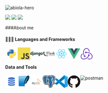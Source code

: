 ![abiola-hero](https://user-images.githubusercontent.com/114492335/233369373-7bbfd6d5-8d68-4513-a0f0-087ba4776361.png)

<p><a href="https://www.twitter.com/abiola-arobieke"><img src="https://img.shields.io/badge/twitter-%231DA1F2.svg?&style=for-the-badge&logo=twitter&logoColor=white" height=25></a> <a href="https://www.linkedin.com/in/abiola-arobieke"><img src="https://img.shields.io/badge/linkedin-%230077B5.svg?&style=for-the-badge&logo=linkedin&logoColor=white" height=25></a> <a href="https://www.instagram.com/abiola-arobieke/"><img src="https://img.shields.io/badge/instagram-%23E4405F.svg?&style=for-the-badge&logo=instagram&logoColor=white" height=25></a></p>

###About me

#### 👨🏻‍💻 Languages and Frameworks <br />
<div>
 <img align="left" height="40" src="https://raw.githubusercontent.com/github/explore/80688e429a7d4ef2fca1e82350fe8e3517d3494d/topics/python/python.png" alt="python">
 <img align="left" height="40" src="https://raw.githubusercontent.com/github/explore/80688e429a7d4ef2fca1e82350fe8e3517d3494d/topics/javascript/javascript.png" alt="javascript">
  <img align="left" height="40" src="https://raw.githubusercontent.com/github/explore/80688e429a7d4ef2fca1e82350fe8e3517d3494d/topics/django/django.png" alt="django">
 <img align="left" height="40" src="https://raw.githubusercontent.com/github/explore/80688e429a7d4ef2fca1e82350fe8e3517d3494d/topics/flask/flask.png" alt="flask">
 <img align="left" height="40" src="https://raw.githubusercontent.com/github/explore/80688e429a7d4ef2fca1e82350fe8e3517d3494d/topics/react/react.png" alt="react">
 <img align="left" height="40" src="https://raw.githubusercontent.com/github/explore/80688e429a7d4ef2fca1e82350fe8e3517d3494d/topics/vue/vue.png" alt="redux">
 <img align="left" height="40" src="https://raw.githubusercontent.com/github/explore/80688e429a7d4ef2fca1e82350fe8e3517d3494d/topics/redux/redux.png" alt="redux">
  </div>
 <br />
 <br />
  
#### Data and Tools <br />
<div>
  <img align="left" height="40" src="https://raw.githubusercontent.com/github/explore/2d218e3aa252dc90eef269b34eeec1fbd15dc07e/topics/sql/sql.png" alt="sql">
  <img align="left" height="40" src="https://raw.githubusercontent.com/github/explore/2d218e3aa252dc90eef269b34eeec1fbd15dc07e/topics/sqlite/sqlite.png">
  <img align="left" height="40" src="https://raw.githubusercontent.com/github/explore/80688e429a7d4ef2fca1e82350fe8e3517d3494d/topics/mysql/mysql.png" alt=""mysql">
  <img align="left" height="40" src="https://raw.githubusercontent.com/github/explore/80688e429a7d4ef2fca1e82350fe8e3517d3494d/topics/postgresql/postgresql.png">
  <img align="left" height="40" src="https://raw.githubusercontent.com/github/explore/78df643247d429f6cc873026c0622819ad797942/topics/visual-studio-code/visual-studio-code.png" alt="vs-code">
<img align="left" height="40" src="https://raw.githubusercontent.com/github/explore/78df643247d429f6cc873026c0622819ad797942/topics/github/github.png" alt="github">
  <img align="left" height="40" src="https://svgshare.com/i/5xY.svg" alt="postman">
</div>
<br />



 


<!--
**abiola-arobieke/abiola-arobieke** is a ✨ _special_ ✨ repository because its `README.md` (this file) appears on your GitHub profile.

Here are some ideas to get you started:

- 🔭 I’m currently working on ...
- 🌱 I’m currently learning ...
- 👯 I’m looking to collaborate on ...
- 🤔 I’m looking for help with ...
- 💬 Ask me about ...
- 📫 How to reach me: ...
- 😄 Pronouns: ...
- ⚡ Fun fact: ...
-->
